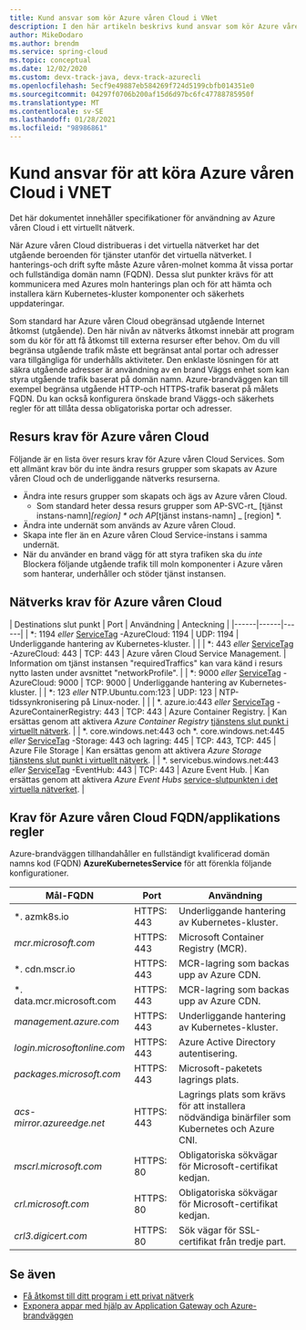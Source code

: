 ```yaml
---
title: Kund ansvar som kör Azure våren Cloud i VNet
description: I den här artikeln beskrivs kund ansvar som kör Azure våren Cloud i VNet.
author: MikeDodaro
ms.author: brendm
ms.service: spring-cloud
ms.topic: conceptual
ms.date: 12/02/2020
ms.custom: devx-track-java, devx-track-azurecli
ms.openlocfilehash: 5ecf9e49887eb584269f724d5199cbfb014351e0
ms.sourcegitcommit: 04297f0706b200af15d6d97bc6fc47788785950f
ms.translationtype: MT
ms.contentlocale: sv-SE
ms.lasthandoff: 01/28/2021
ms.locfileid: "98986861"
---
```

# <a name="customer-responsibilities-for-running-azure-spring-cloud-in-vnet"></a>Kund ansvar för att köra Azure våren Cloud i VNET
Det här dokumentet innehåller specifikationer för användning av Azure våren Cloud i ett virtuellt nätverk.

När Azure våren Cloud distribueras i det virtuella nätverket har det utgående beroenden för tjänster utanför det virtuella nätverket. I hanterings-och drift syfte måste Azure våren-molnet komma åt vissa portar och fullständiga domän namn (FQDN). Dessa slut punkter krävs för att kommunicera med Azures moln hanterings plan och för att hämta och installera kärn Kubernetes-kluster komponenter och säkerhets uppdateringar.

Som standard har Azure våren Cloud obegränsad utgående Internet åtkomst (utgående). Den här nivån av nätverks åtkomst innebär att program som du kör för att få åtkomst till externa resurser efter behov. Om du vill begränsa utgående trafik måste ett begränsat antal portar och adresser vara tillgängliga för underhålls aktiviteter. Den enklaste lösningen för att säkra utgående adresser är användning av en brand Väggs enhet som kan styra utgående trafik baserat på domän namn. Azure-brandväggen kan till exempel begränsa utgående HTTP-och HTTPS-trafik baserat på målets FQDN. Du kan också konfigurera önskade brand Väggs-och säkerhets regler för att tillåta dessa obligatoriska portar och adresser.

## <a name="azure-spring-cloud-resource-requirements"></a>Resurs krav för Azure våren Cloud 

Följande är en lista över resurs krav för Azure våren Cloud Services. Som ett allmänt krav bör du inte ändra resurs grupper som skapats av Azure våren Cloud och de underliggande nätverks resurserna.
- Ändra inte resurs grupper som skapats och ägs av Azure våren Cloud.
  - Som standard heter dessa resurs grupper som AP-SVC-rt_ [tjänst instans-namn]_[region] * och AP_[tjänst instans-namn] _ [region] *.
- Ändra inte undernät som används av Azure våren Cloud.
- Skapa inte fler än en Azure våren Cloud Service-instans i samma undernät.
- När du använder en brand vägg för att styra trafiken ska du *inte* Blockera följande utgående trafik till moln komponenter i Azure våren som hanterar, underhåller och stöder tjänst instansen.

## <a name="azure-spring-cloud-network-requirements"></a>Nätverks krav för Azure våren Cloud

  | Destinations slut punkt | Port | Användning | Anteckning |
  |------|------|------|
  | *: 1194 *eller* [ServiceTag](https://docs.microsoft.com/azure/virtual-network/service-tags-overview#available-service-tags) -AzureCloud: 1194 | UDP: 1194 | Underliggande hantering av Kubernetes-kluster. | |
  | *: 443 *eller* [ServiceTag](https://docs.microsoft.com/azure/virtual-network/service-tags-overview#available-service-tags) -AzureCloud: 443 | TCP: 443 | Azure våren Cloud Service Management. | Information om tjänst instansen "requiredTraffics" kan vara känd i resurs nytto lasten under avsnittet "networkProfile". |
  | *: 9000 *eller* [ServiceTag](https://docs.microsoft.com/azure/virtual-network/service-tags-overview#available-service-tags) -AzureCloud: 9000 | TCP: 9000 | Underliggande hantering av Kubernetes-kluster. |
  | *: 123 *eller* NTP.Ubuntu.com:123 | UDP: 123 | NTP-tidssynkronisering på Linux-noder. | |
  | *. azure.io:443 *eller* [ServiceTag](https://docs.microsoft.com/azure/virtual-network/service-tags-overview#available-service-tags) -AzureContainerRegistry: 443 | TCP: 443 | Azure Container Registry. | Kan ersättas genom att aktivera *Azure Container Registry* [tjänstens slut punkt i virtuellt nätverk](https://docs.microsoft.com/azure/virtual-network/virtual-network-service-endpoints-overview). |
  | *. core.windows.net:443 och *. core.windows.net:445 *eller* [ServiceTag](https://docs.microsoft.com/azure/virtual-network/service-tags-overview#available-service-tags) -Storage: 443 och lagring: 445 | TCP: 443, TCP: 445 | Azure File Storage | Kan ersättas genom att aktivera *Azure Storage* [tjänstens slut punkt i virtuellt nätverk](https://docs.microsoft.com/azure/virtual-network/virtual-network-service-endpoints-overview). |
  | *. servicebus.windows.net:443 *eller* [ServiceTag](https://docs.microsoft.com/azure/virtual-network/service-tags-overview#available-service-tags) -EventHub: 443 | TCP: 443 | Azure Event Hub. | Kan ersättas genom att aktivera *Azure Event Hubs* [service-slutpunkten i det virtuella nätverket](https://docs.microsoft.com/azure/virtual-network/virtual-network-service-endpoints-overview). |
  

## <a name="azure-spring-cloud-fqdn-requirements--application-rules"></a>Krav för Azure våren Cloud FQDN/applikations regler

Azure-brandväggen tillhandahåller en fullständigt kvalificerad domän namns kod (FQDN) **AzureKubernetesService** för att förenkla följande konfigurationer.

  | Mål-FQDN | Port | Användning |
  |------|------|------|
  | *. azmk8s.io | HTTPS: 443 | Underliggande hantering av Kubernetes-kluster. |
  | <i>mcr.microsoft.com</i> | HTTPS: 443 | Microsoft Container Registry (MCR). |
  | *. cdn.mscr.io | HTTPS: 443 | MCR-lagring som backas upp av Azure CDN. |
  | *. data.mcr.microsoft.com | HTTPS: 443 | MCR-lagring som backas upp av Azure CDN. |
  | <i>management.azure.com</i> | HTTPS: 443 | Underliggande hantering av Kubernetes-kluster. |
  | <i>login.microsoftonline.com</i> | HTTPS: 443 | Azure Active Directory autentisering. |
  |<i>packages.microsoft.com</i>    | HTTPS: 443 | Microsoft-paketets lagrings plats. |
  | <i>acs-mirror.azureedge.net</i> | HTTPS: 443 | Lagrings plats som krävs för att installera nödvändiga binärfiler som Kubernetes och Azure CNI. |
  | *mscrl.microsoft.com* | HTTPS: 80 | Obligatoriska sökvägar för Microsoft-certifikat kedjan. |
  | *crl.microsoft.com* | HTTPS: 80 | Obligatoriska sökvägar för Microsoft-certifikat kedjan. |
  | *crl3.digicert.com* | HTTPS: 80 | Sök vägar för SSL-certifikat från tredje part. |

## <a name="see-also"></a>Se även
* [Få åtkomst till ditt program i ett privat nätverk](spring-cloud-access-app-virtual-network.md)
* [Exponera appar med hjälp av Application Gateway och Azure-brandväggen](spring-cloud-expose-apps-gateway-azure-firewall.md) 